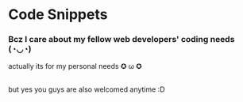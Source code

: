 # Code Snippets
### Bcz I care about my fellow web developers' coding needs (◔◡◔)


actually its for my personal needs ✪ ω ✪
##
but yes you guys are also welcomed anytime :D
